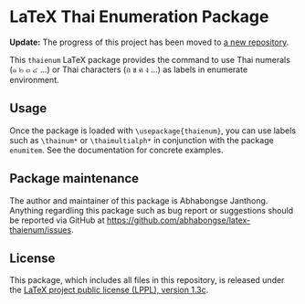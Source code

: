 # LaTeX Thai Enumeration Package

**Update:** The progress of this project has been moved to [a new repository](https://github.com/abhabongse/latex-thai-utils).

This `thaienum` LaTeX package provides the command to use Thai numerals
(๑ ๒ ๓ ๔ ...) or Thai characters (ก ข ค ง ...) as labels in enumerate
environment.

## Usage

Once the package is loaded with `\usepackage{thaienum}`, you can use labels
such as `\thainum*` or `\thaimultialph*` in conjunction with the package
`enumitem`. See the documentation for concrete examples.

## Package maintenance

The author and maintainer of this package is Abhabongse Janthong. Anything
regardling this package such as bug report or suggestions should be reported
via GitHub at https://github.com/abhabongse/latex-thaienum/issues.

## License

This package, which includes all files in this repository, is released under
the [LaTeX project public license (LPPL), version 1.3c](https://www.latex-project.org/lppl/lppl-1-3c/).
